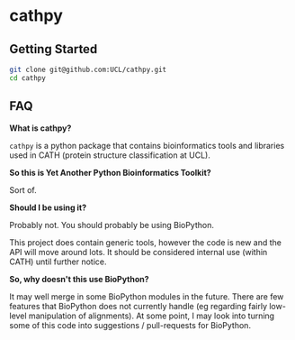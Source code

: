 # cathpy

## Getting Started

```sh
git clone git@github.com:UCL/cathpy.git
cd cathpy
```

## FAQ

**What is cathpy?**

`cathpy` is a python package that contains bioinformatics tools and libraries
used in CATH (protein structure classification at UCL).

**So this is Yet Another Python Bioinformatics Toolkit?**

Sort of. 

**Should I be using it?**

Probably not. You should probably be using BioPython.

This project does contain generic tools, however the code is new and the API 
will move around lots. It should be considered internal use (within CATH) until 
further notice.

**So, why doesn't this use BioPython?**

It may well merge in some BioPython modules in the future. There are few features that BioPython does not 
currently handle (eg regarding fairly low-level manipulation of alignments). At some point, I may look into 
turning some of this code into suggestions / pull-requests for BioPython.


